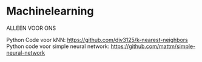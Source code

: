 # Machinelearning
ALLEEN VOOR ONS

Python Code voor kNN: https://github.com/div3125/k-nearest-neighbors
Python code voor simple neural network: https://github.com/mattm/simple-neural-network
